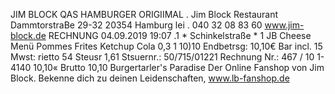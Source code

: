 JIM BLOCK QAS HAMBURGER ORIGIIMAL . Jim Block Restaurant DammtorstraBe 29-32 20354 Hamburg lei . 040 32 08 83 60 www.jim-block.de RECHNUNG 04.09.2019 19:07 .1 * Schinkelstraße * 1 JB Cheese Menü Pommes Frites Ketchup Cola 0,3 1 10)10 Endbetrsg: 10,10€ Bar incl. 15 Mwst: rietto 54 Steusr 1,61 Stsuernr.: 50/715/01221 Rechnung Nr.: 467 / 10 1-4140 10,10« Brutto 10,10 Burgertarler's Paradise Der Online Fanshop von Jim Block. Bekenne dich zu deinen Leidenschaften, www.lb-fanshop.de